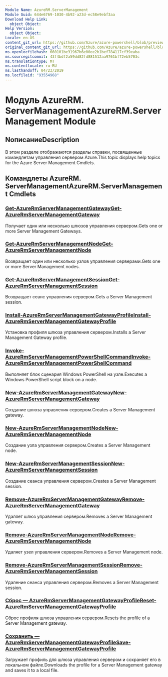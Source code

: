 ```yaml
---
Module Name: AzureRM.ServerManagement
Module Guid: 644e6769-1030-4b92-a23d-ec58e9ebf3aa
Download Help Link:
  object Object: 
Help Version:
  object Object: 
Locale: en-US
content_git_url: https://github.com/Azure/azure-powershell/blob/preview/src/ResourceManager/ServerManagement/Commands.ServerManagement/help/AzureRM.ServerManagement.md
original_content_git_url: https://github.com/Azure/azure-powershell/blob/preview/src/ResourceManager/ServerManagement/Commands.ServerManagement/help/AzureRM.ServerManagement.md
ms.openlocfilehash: 660101be31967b6e00ee2b1bef784117cf39eaba
ms.sourcegitcommit: 43f4bdf2a59dd82fd881512aa9761bf72eb5703c
ms.translationtype: MT
ms.contentlocale: ru-RU
ms.lasthandoff: 04/23/2019
ms.locfileid: "93554968"
---
```

# <span data-ttu-id="34540-101">Модуль AzureRM. ServerManagement</span><span class="sxs-lookup"><span data-stu-id="34540-101">AzureRM.ServerManagement Module</span></span>
## <span data-ttu-id="34540-102">Nописание</span><span class="sxs-lookup"><span data-stu-id="34540-102">Description</span></span>
<span data-ttu-id="34540-103">В этом разделе отображаются разделы справки, посвященные командлетам управления сервером Azure.</span><span class="sxs-lookup"><span data-stu-id="34540-103">This topic displays help topics for the Azure Server Management Cmdlets.</span></span>

## <span data-ttu-id="34540-104">Командлеты AzureRM. ServerManagement</span><span class="sxs-lookup"><span data-stu-id="34540-104">AzureRM.ServerManagement Cmdlets</span></span>
### [<span data-ttu-id="34540-105">Get-AzureRmServerManagementGateway</span><span class="sxs-lookup"><span data-stu-id="34540-105">Get-AzureRmServerManagementGateway</span></span>](Get-AzureRmServerManagementGateway.md)
<span data-ttu-id="34540-106">Получает один или несколько шлюзов управления сервером.</span><span class="sxs-lookup"><span data-stu-id="34540-106">Gets one or more Server Management Gateways.</span></span>

### [<span data-ttu-id="34540-107">Get-AzureRmServerManagementNode</span><span class="sxs-lookup"><span data-stu-id="34540-107">Get-AzureRmServerManagementNode</span></span>](Get-AzureRmServerManagementNode.md)
<span data-ttu-id="34540-108">Возвращает один или несколько узлов управления серверами.</span><span class="sxs-lookup"><span data-stu-id="34540-108">Gets one or more Server Management nodes.</span></span>

### [<span data-ttu-id="34540-109">Get-AzureRmServerManagementSession</span><span class="sxs-lookup"><span data-stu-id="34540-109">Get-AzureRmServerManagementSession</span></span>](Get-AzureRmServerManagementSession.md)
<span data-ttu-id="34540-110">Возвращает сеанс управления сервером.</span><span class="sxs-lookup"><span data-stu-id="34540-110">Gets a Server Management session.</span></span>

### [<span data-ttu-id="34540-111">Install-AzureRmServerManagementGatewayProfile</span><span class="sxs-lookup"><span data-stu-id="34540-111">Install-AzureRmServerManagementGatewayProfile</span></span>](Install-AzureRmServerManagementGatewayProfile.md)
<span data-ttu-id="34540-112">Установка профиля шлюза управления сервером.</span><span class="sxs-lookup"><span data-stu-id="34540-112">Installs a Server Management Gateway profile.</span></span>

### [<span data-ttu-id="34540-113">Invoke-AzureRmServerManagementPowerShellCommand</span><span class="sxs-lookup"><span data-stu-id="34540-113">Invoke-AzureRmServerManagementPowerShellCommand</span></span>](Invoke-AzureRmServerManagementPowerShellCommand.md)
<span data-ttu-id="34540-114">Выполняет блок сценария Windows PowerShell на узле.</span><span class="sxs-lookup"><span data-stu-id="34540-114">Executes a Windows PowerShell script block on a node.</span></span>

### [<span data-ttu-id="34540-115">New-AzureRmServerManagementGateway</span><span class="sxs-lookup"><span data-stu-id="34540-115">New-AzureRmServerManagementGateway</span></span>](New-AzureRmServerManagementGateway.md)
<span data-ttu-id="34540-116">Создание шлюза управления сервером.</span><span class="sxs-lookup"><span data-stu-id="34540-116">Creates a Server Management gateway.</span></span>

### [<span data-ttu-id="34540-117">New-AzureRmServerManagementNode</span><span class="sxs-lookup"><span data-stu-id="34540-117">New-AzureRmServerManagementNode</span></span>](New-AzureRmServerManagementNode.md)
<span data-ttu-id="34540-118">Создание узла управления сервером.</span><span class="sxs-lookup"><span data-stu-id="34540-118">Creates a Server Management node.</span></span>

### [<span data-ttu-id="34540-119">New-AzureRmServerManagementSession</span><span class="sxs-lookup"><span data-stu-id="34540-119">New-AzureRmServerManagementSession</span></span>](New-AzureRmServerManagementSession.md)
<span data-ttu-id="34540-120">Создание сеанса управления сервером.</span><span class="sxs-lookup"><span data-stu-id="34540-120">Creates a Server Management session.</span></span>

### [<span data-ttu-id="34540-121">Remove-AzureRmServerManagementGateway</span><span class="sxs-lookup"><span data-stu-id="34540-121">Remove-AzureRmServerManagementGateway</span></span>](Remove-AzureRmServerManagementGateway.md)
<span data-ttu-id="34540-122">Удаляет шлюз управления сервером.</span><span class="sxs-lookup"><span data-stu-id="34540-122">Removes a Server Management gateway.</span></span>

### [<span data-ttu-id="34540-123">Remove-AzureRmServerManagementNode</span><span class="sxs-lookup"><span data-stu-id="34540-123">Remove-AzureRmServerManagementNode</span></span>](Remove-AzureRmServerManagementNode.md)
<span data-ttu-id="34540-124">Удаляет узел управления сервером.</span><span class="sxs-lookup"><span data-stu-id="34540-124">Removes a Server Management node.</span></span>

### [<span data-ttu-id="34540-125">Remove-AzureRmServerManagementSession</span><span class="sxs-lookup"><span data-stu-id="34540-125">Remove-AzureRmServerManagementSession</span></span>](Remove-AzureRmServerManagementSession.md)
<span data-ttu-id="34540-126">Удаление сеанса управления сервером.</span><span class="sxs-lookup"><span data-stu-id="34540-126">Removes a Server Management session.</span></span>

### [<span data-ttu-id="34540-127">Сброс — AzureRmServerManagementGatewayProfile</span><span class="sxs-lookup"><span data-stu-id="34540-127">Reset-AzureRmServerManagementGatewayProfile</span></span>](Reset-AzureRmServerManagementGatewayProfile.md)
<span data-ttu-id="34540-128">Сброс профиля шлюза управления сервером.</span><span class="sxs-lookup"><span data-stu-id="34540-128">Resets the profile of a Server Management gateway.</span></span>

### [<span data-ttu-id="34540-129">Сохранить — AzureRmServerManagementGatewayProfile</span><span class="sxs-lookup"><span data-stu-id="34540-129">Save-AzureRmServerManagementGatewayProfile</span></span>](Save-AzureRmServerManagementGatewayProfile.md)
<span data-ttu-id="34540-130">Загружает профиль для шлюза управления сервером и сохраняет его в локальном файле.</span><span class="sxs-lookup"><span data-stu-id="34540-130">Downloads the profile for a Server Management gateway and saves it to a local file.</span></span>

